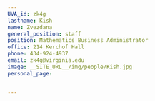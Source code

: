 ```yaml
---
UVA_id: zk4g
lastname: Kish
name: Zvezdana
general_position: staff
position: Mathematics Business Administrator
office: 214 Kerchof Hall
phone: 434-924-4937
email: zk4g@virginia.edu
image: __SITE_URL__/img/people/Kish.jpg
personal_page:


---
```

